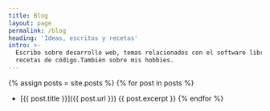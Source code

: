 ```yaml
---
title: Blog
layout: page
permalink: /blog
heading: 'Ideas, escritos y recetas'
intro: >-
  Escribo sobre desarrollo web, temas relacionados con el software libre y
  recetas de código.También sobre mis hobbies.
---
```

{% assign posts = site.posts %}
{% for post in posts %}
- [{{ post.title }}]({{ post.url }})
   {{ post.excerpt }}
{% endfor %}
